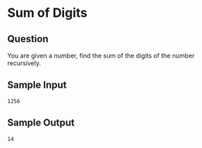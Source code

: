 # Sum of Digits

## Question 

You are given a number, find the sum of the digits of the number recursively.

## Sample Input 

```
1256
```

## Sample Output
```
14
```
